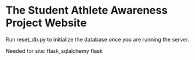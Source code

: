 # The Student Athlete Awareness Project Website
Run reset_db.py to initialize the database once you are running the server.

Needed for site:
flask_sqlalchemy
flask
